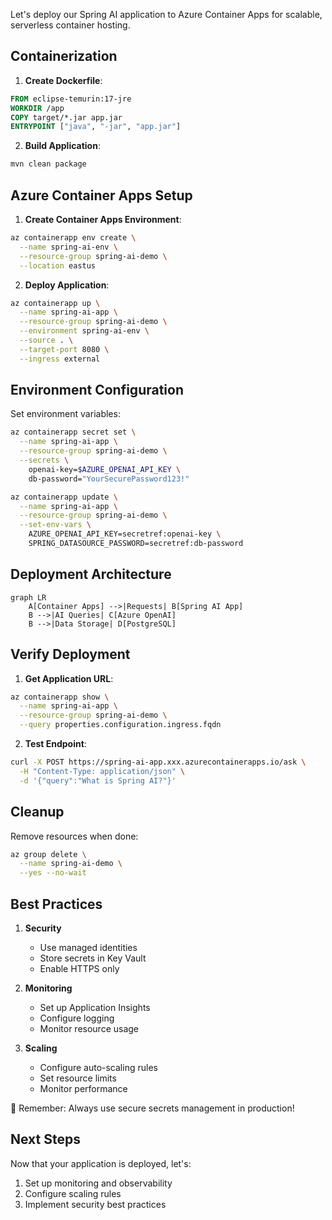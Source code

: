 Let's deploy our Spring AI application to Azure Container Apps for scalable, serverless container hosting.

## Containerization

1. **Create Dockerfile**:
```dockerfile
FROM eclipse-temurin:17-jre
WORKDIR /app
COPY target/*.jar app.jar
ENTRYPOINT ["java", "-jar", "app.jar"]
```

2. **Build Application**:
```bash
mvn clean package
```

## Azure Container Apps Setup

1. **Create Container Apps Environment**:
```bash
az containerapp env create \
  --name spring-ai-env \
  --resource-group spring-ai-demo \
  --location eastus
```

2. **Deploy Application**:
```bash
az containerapp up \
  --name spring-ai-app \
  --resource-group spring-ai-demo \
  --environment spring-ai-env \
  --source . \
  --target-port 8080 \
  --ingress external
```

## Environment Configuration

Set environment variables:
```bash
az containerapp secret set \
  --name spring-ai-app \
  --resource-group spring-ai-demo \
  --secrets \
    openai-key=$AZURE_OPENAI_API_KEY \
    db-password="YourSecurePassword123!"

az containerapp update \
  --name spring-ai-app \
  --resource-group spring-ai-demo \
  --set-env-vars \
    AZURE_OPENAI_API_KEY=secretref:openai-key \
    SPRING_DATASOURCE_PASSWORD=secretref:db-password
```

## Deployment Architecture

```mermaid
graph LR
    A[Container Apps] -->|Requests| B[Spring AI App]
    B -->|AI Queries| C[Azure OpenAI]
    B -->|Data Storage| D[PostgreSQL]
```

## Verify Deployment

1. **Get Application URL**:
```bash
az containerapp show \
  --name spring-ai-app \
  --resource-group spring-ai-demo \
  --query properties.configuration.ingress.fqdn
```

2. **Test Endpoint**:
```bash
curl -X POST https://spring-ai-app.xxx.azurecontainerapps.io/ask \
  -H "Content-Type: application/json" \
  -d '{"query":"What is Spring AI?"}'
```

## Cleanup

Remove resources when done:
```bash
az group delete \
  --name spring-ai-demo \
  --yes --no-wait
```

## Best Practices

1. **Security**
   - Use managed identities
   - Store secrets in Key Vault
   - Enable HTTPS only

2. **Monitoring**
   - Set up Application Insights
   - Configure logging
   - Monitor resource usage

3. **Scaling**
   - Configure auto-scaling rules
   - Set resource limits
   - Monitor performance

🔐 Remember: Always use secure secrets management in production!

## Next Steps

Now that your application is deployed, let's:
1. Set up monitoring and observability
2. Configure scaling rules
3. Implement security best practices
